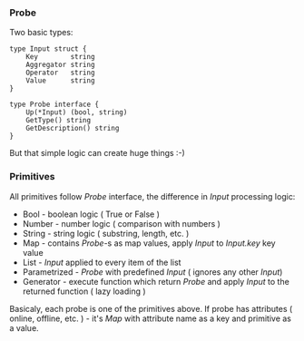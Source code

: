 ### Probe
Two basic types:
```
type Input struct {
	Key        string
	Aggregator string
	Operator   string
	Value      string
}

type Probe interface {
	Up(*Input) (bool, string)
	GetType() string
	GetDescription() string
}
```

But that simple logic can create huge things :-)

### Primitives
All primitives follow *Probe* interface, the difference in *Input* processing logic:
- Bool - boolean logic ( True or False )
- Number - number logic ( comparison with numbers )
- String - string logic ( substring, length, etc. )
- Map - contains *Probe*-s as map values, apply *Input* to *Input.key* key value
- List - *Input* applied to every item of the list
- Parametrized - *Probe* with predefined *Input* ( ignores any other *Input*)
- Generator - execute function which return *Probe* and apply *Input* to the returned function ( lazy loading )

Basicaly, each probe is one of the primitives above. If probe has attributes ( online, offline, etc. ) - it's *Map* with attribute name as a key and primitive as a value.
